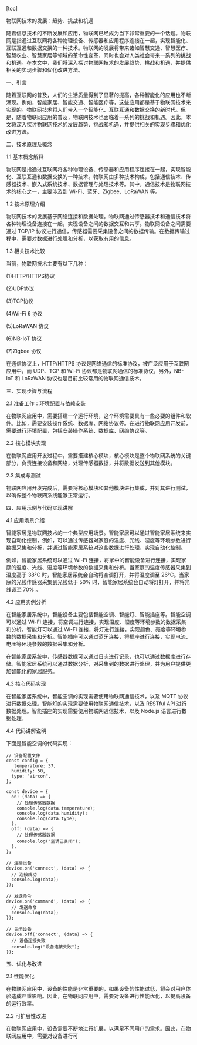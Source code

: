 
[toc]                    
                
                
物联网技术的发展：趋势、挑战和机遇

随着信息技术的不断发展和应用，物联网已经成为当下非常重要的一个话题。物联网是指通过互联网将各种物理设备、传感器和应用程序连接在一起，实现智能化、互联互通和数据交换的一种技术。物联网的发展将带来诸如智慧交通、智慧医疗、智慧农业、智慧家居等领域的革命性变革，同时也会对人类社会带来一系列的挑战和机遇。在本文中，我们将深入探讨物联网技术的发展趋势、挑战和机遇，并提供相关的实现步骤和优化改进方法。

一、引言

随着互联网的普及，人们的生活质量得到了显著的提高，各种智能化的应用也不断涌现。例如，智能家居、智能交通、智能医疗等，这些应用都是基于物联网技术来实现的。物联网技术将人们带入一个智能化、互联互通和数据交换的新时代。但是，随着物联网应用的普及，物联网技术也面临着一系列的挑战和机遇。因此，本文将深入探讨物联网技术的发展趋势、挑战和机遇，并提供相关的实现步骤和优化改进方法。

二、技术原理及概念

1.1 基本概念解释

物联网是指通过互联网将各种物理设备、传感器和应用程序连接在一起，实现智能化、互联互通和数据交换的一种技术。物联网由多种技术构成，包括通信技术、传感器技术、嵌入式系统技术、数据管理与处理技术等。其中，通信技术是物联网技术的核心之一，主要涉及到 Wi-Fi、蓝牙、Zigbee、LoRaWAN 等。

1.2 技术原理介绍

物联网技术的发展基于网络连接和数据处理。物联网通过传感器技术和通信技术将各种物理设备连接在一起，实现设备之间的数据交互和共享。物联网设备之间需要通过 TCP/IP 协议进行通信，传感器需要采集设备之间的数据传输。在数据传输过程中，需要对数据进行处理和分析，以获取有用的信息。

1.3 相关技术比较

当前，物联网技术主要有以下几种：

(1)HTTP/HTTPS协议

(2)UDP协议

(3)TCP协议

(4)Wi-Fi 6 协议

(5)LoRaWAN 协议

(6)NB-IoT 协议

(7)Zigbee 协议

在通信协议上，HTTP/HTTPS 协议是网络通信的标准协议，被广泛应用于互联网应用中，而 UDP、TCP 和 Wi-Fi 协议都是物联网通信的标准协议，另外，NB-IoT 和 LoRaWAN 协议也是目前比较常用的物联网通信技术。

三、实现步骤与流程

2.1 准备工作：环境配置与依赖安装

在物联网应用中，需要搭建一个运行环境，这个环境需要具有一些必要的组件和软件。比如，需要安装操作系统、数据库、网络协议等。在进行物联网应用开发前，需要进行环境配置，包括安装操作系统、数据库、网络协议等。

2.2 核心模块实现

在物联网应用开发过程中，需要搭建核心模块，核心模块是整个物联网系统的关键部分，负责连接设备和网络，处理传感器数据，并将数据发送到其他模块。

2.3 集成与测试

物联网应用开发完成后，需要将核心模块和其他模块进行集成，并对其进行测试，以确保整个物联网系统能够正常运行。

四、应用示例与代码实现讲解

4.1 应用场景介绍

智能家居是物联网技术的一个典型应用场景。智能家居可以通过智能家居系统来实现自动化控制，例如，可以通过传感器对家庭的温度、光线、湿度等环境参数进行数据采集和分析，并通过智能家居系统对这些数据进行处理，实现自动化控制。

例如，智能家居系统可以通过 Wi-Fi 连接，将家中的智能设备进行连接，实现家庭的温度、光线、湿度等环境参数的数据采集和分析。当家庭的温度传感器采集到温度高于 38°C 时，智能家居系统会自动将空调打开，并将温度调至 26°C。当家庭的光线传感器采集到光线低于 50% 时，智能家居系统会自动将灯打开，并将光线调至 70% 。

4.2 应用实例分析

在智能家居系统中，智能设备主要包括智能空调、智能灯、智能插座等。智能空调可以通过 Wi-Fi 连接，将空调进行连接，实现温度、湿度等环境参数的数据采集和分析。智能灯可以通过 Wi-Fi 连接，将灯进行连接，实现颜色、亮度等环境参数的数据采集和分析。智能插座可以通过蓝牙连接，将插座进行连接，实现电流、电压等环境参数的数据采集和分析。

在智能家居系统中，传感器数据可以通过日志进行记录，也可以通过数据库进行存储。智能家居系统可以通过数据分析，对采集到的数据进行处理，并为用户提供更加智能化的家居服务。

4.3 核心代码实现

在智能家居系统中，智能空调的实现需要使用物联网通信技术，以及 MQTT 协议进行数据处理。智能灯的实现需要使用物联网通信技术，以及 RESTful API 进行数据处理。智能插座的实现需要使用物联网通信技术，以及 Node.js 语言进行数据处理。

4.4 代码讲解说明

下面是智能空调的代码实现：

```
// 设备配置文件
const config = {
   temperature: 37,
  humidity: 50,
  type: "aircon",
};

const device = {
  on: (data) => {
    // 处理传感器数据
    console.log(data.temperature);
    console.log(data.humidity);
    console.log(data.type);
  },
  off: (data) => {
    // 处理传感器数据
    console.log("空调已关闭");
  },
};

// 连接设备
device.on('connect', (data) => {
  // 连接成功
  console.log(data);
});

// 发送命令
device.on('command', (data) => {
  // 发送命令
  console.log(data);
});

// 关闭设备
device.off('connect', (data) => {
  // 设备连接失败
  console.log("设备连接失败");
});
```

五、优化与改进

2.1 性能优化

在物联网应用中，设备的性能是非常重要的，如果设备的性能过低，将会对用户体验造成严重影响。因此，在物联网应用中，需要对设备进行性能优化，以提高设备的运行效率。

2.2 可扩展性改进

在物联网应用中，设备需要不断地进行扩展，以满足不同用户的需求。因此，在物联网应用中，需要对设备进行可

